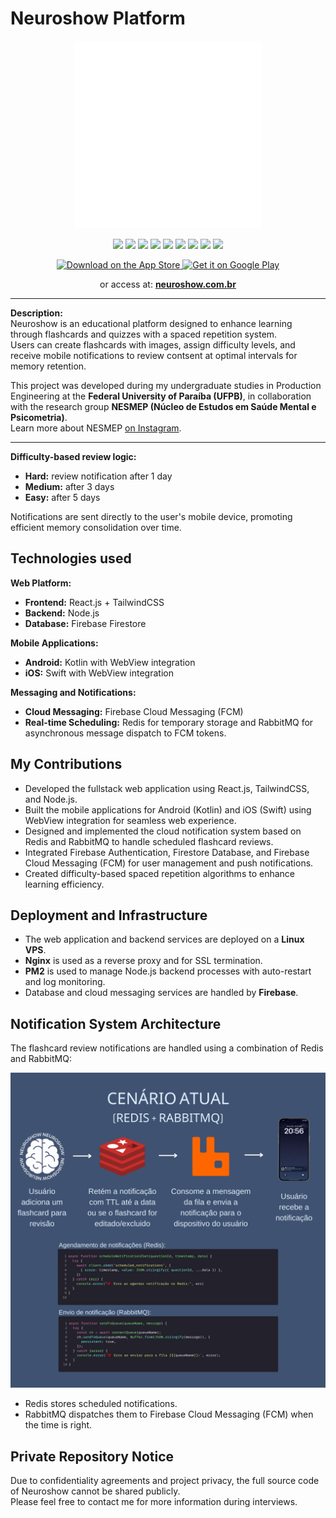 # Neuroshow Platform

<p align="center">
  <img src="assets/logo-neuroshow-of.png" alt="Neuroshow Logo" width="300"/>
</p>

<p align="center">
  <img src="https://img.shields.io/badge/Kotlin-0095D5?style=for-the-badge&logo=kotlin&logoColor=white"/>
  <img src="https://img.shields.io/badge/Swift-FA7343?style=for-the-badge&logo=swift&logoColor=white"/>
  <img src="https://img.shields.io/badge/JavaScript-F7DF1E?style=for-the-badge&logo=javascript&logoColor=black"/>
  <img src="https://img.shields.io/badge/Node.js-339933?style=for-the-badge&logo=nodedotjs&logoColor=white"/>
  <img src="https://img.shields.io/badge/React-20232A?style=for-the-badge&logo=react&logoColor=61DAFB"/>
  <img src="https://img.shields.io/badge/TailwindCSS-06B6D4?style=for-the-badge&logo=tailwindcss&logoColor=white"/>
  <img src="https://img.shields.io/badge/Firebase-FFCA28?style=for-the-badge&logo=firebase&logoColor=black"/>
  <img src="https://img.shields.io/badge/Redis-DC382D?style=for-the-badge&logo=redis&logoColor=white"/>
  <img src="https://img.shields.io/badge/RabbitMQ-FF6600?style=for-the-badge&logo=rabbitmq&logoColor=white"/>
</p>

<p align="center">
  <a href="https://apps.apple.com/br/app/neuroshow/id6453167626" target="_blank">
    <img src="https://developer.apple.com/assets/elements/badges/download-on-the-app-store.svg" alt="Download on the App Store" width="180"/>
  </a>
  <a href="https://play.google.com/store/apps/details?id=com.neuroshow.neuroshow&pcampaignid=web_share" target="_blank">
    <img src="https://upload.wikimedia.org/wikipedia/commons/7/78/Google_Play_Store_badge_EN.svg" alt="Get it on Google Play" width="200"/>
  </a>
</p>

<p align="center">
  or access at: <a href="https://neuroshow.com.br" target="_blank"><strong>neuroshow.com.br</strong></a>
</p>

---

**Description:**  
Neuroshow is an educational platform designed to enhance learning through flashcards and quizzes with a spaced repetition system.  
Users can create flashcards with images, assign difficulty levels, and receive mobile notifications to review contsent at optimal intervals for memory retention.

This project was developed during my undergraduate studies in Production Engineering at the **Federal University of Paraíba (UFPB)**, in collaboration with the research group **NESMEP (Núcleo de Estudos em Saúde Mental e Psicometria)**.  
Learn more about NESMEP [on Instagram](https://www.instagram.com/nesmep.ufpb/).

---

**Difficulty-based review logic:**

- **Hard:** review notification after 1 day
- **Medium:** after 3 days
- **Easy:** after 5 days

Notifications are sent directly to the user's mobile device, promoting efficient memory consolidation over time.

## Technologies used

**Web Platform:**

- **Frontend:** React.js + TailwindCSS
- **Backend:** Node.js
- **Database:** Firebase Firestore

**Mobile Applications:**

- **Android:** Kotlin with WebView integration
- **iOS:** Swift with WebView integration

**Messaging and Notifications:**

- **Cloud Messaging:** Firebase Cloud Messaging (FCM)
- **Real-time Scheduling:** Redis for temporary storage and RabbitMQ for asynchronous message dispatch to FCM tokens.

## My Contributions

- Developed the fullstack web application using React.js, TailwindCSS, and Node.js.
- Built the mobile applications for Android (Kotlin) and iOS (Swift) using WebView integration for seamless web experience.
- Designed and implemented the cloud notification system based on Redis and RabbitMQ to handle scheduled flashcard reviews.
- Integrated Firebase Authentication, Firestore Database, and Firebase Cloud Messaging (FCM) for user management and push notifications.
- Created difficulty-based spaced repetition algorithms to enhance learning efficiency.

## Deployment and Infrastructure

- The web application and backend services are deployed on a **Linux VPS**.
- **Nginx** is used as a reverse proxy and for SSL termination.
- **PM2** is used to manage Node.js backend processes with auto-restart and log monitoring.
- Database and cloud messaging services are handled by **Firebase**.

## Notification System Architecture

The flashcard review notifications are handled using a combination of Redis and RabbitMQ:

<p align="center">
  <img src="assets/redis-rabbitmq.png" alt="Redis and RabbitMQ Architecture" width="600"/>
</p>

- Redis stores scheduled notifications.
- RabbitMQ dispatches them to Firebase Cloud Messaging (FCM) when the time is right.

## Private Repository Notice

Due to confidentiality agreements and project privacy, the full source code of Neuroshow cannot be shared publicly.  
Please feel free to contact me for more information during interviews.

